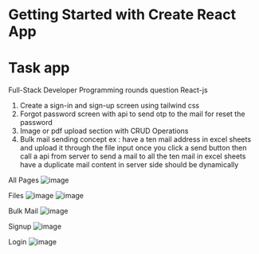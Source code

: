 # Getting Started with Create React App

# Task app
Full-Stack Developer Programming rounds question
React-js
1. Create a sign-in and sign-up screen using tailwind css
2. Forgot password screen with api to send otp to the mail for reset the
password
3. Image or pdf upload section with CRUD Operations
4. Bulk mail sending concept ex : have a ten mail address in excel sheets
and upload it through the file input once you click a send button then call a
api from server to send a mail to all the ten mail in excel sheets have a
duplicate mail content in server side should be dynamically

All Pages
![image](https://github.com/46Karthik/React-node-FrontEnd/assets/104157027/531c23f5-b8ab-4753-98ca-357dc080e688)


Files
![image](https://github.com/46Karthik/React-node-FrontEnd/assets/104157027/caa5d0a5-a31a-4ac4-af10-14fc227cc430)
![image](https://github.com/46Karthik/React-node-FrontEnd/assets/104157027/e5971e71-cc86-44d3-980d-462998f27c41)

Bulk Mail
![image](![image](https://github.com/46Karthik/React-node-FrontEnd/assets/104157027/aa39a2e0-4b89-40b8-a8ca-33f4a08009ee)
)

Signup
![image](https://github.com/46Karthik/React-node-FrontEnd/assets/104157027/eeed3446-2711-474f-83c5-dd2f6b939afd)

Login
![image](https://github.com/46Karthik/React-node-FrontEnd/assets/104157027/d6eddeb0-9ce3-461f-8467-89026aeee812)




